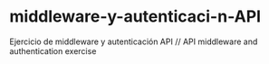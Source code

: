 # middleware-y-autenticaci-n-API
Ejercicio de middleware y autenticación API // API middleware and authentication exercise
